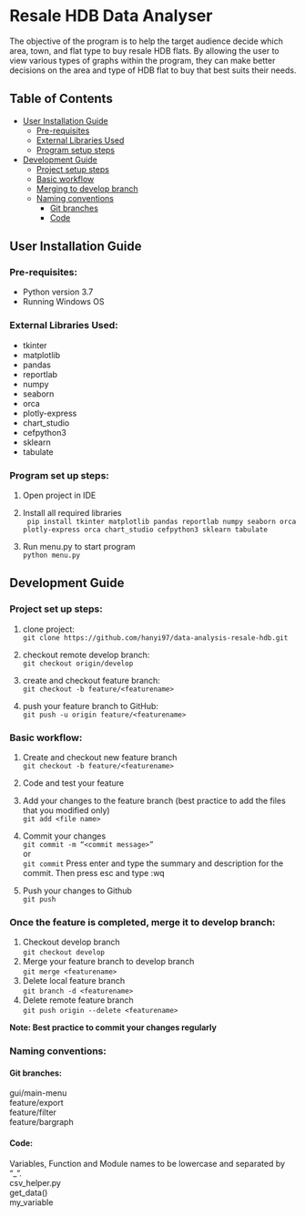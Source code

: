 # Resale HDB Data Analyser 
The objective of the program is to help the target audience decide which area, town, and flat type
to buy resale HDB flats. By allowing the user to view various types of graphs within the program, they can make better 
decisions on the area and type of HDB flat to buy that best suits their needs.  
## Table of Contents
* [User Installation Guide](#user-installation-guide)
    * [Pre-requisites](#pre-requisites)
    * [External Libraries Used](#external-libraries-used)
    * [Program setup steps](#program-set-up-steps)
* [Development Guide](#development-guide)
    * [Project setup steps](#project-set-up-steps)
    * [Basic workflow](#basic-workflow)
    * [Merging to develop branch](#once-the-feature-is-completed-merge-it-to-develop-branch)
    * [Naming conventions](#naming-conventions)
        * [Git branches](#git-branches)
        * [Code](#code)

## User Installation Guide
### Pre-requisites:
- Python version 3.7  
- Running Windows OS
### External Libraries Used:
- tkinter
- matplotlib
- pandas
- reportlab
- numpy
- seaborn  
- orca
- plotly-express
- chart_studio
- cefpython3 
- sklearn
- tabulate
### Program set up steps:
1. Open project in IDE  

2. Install all required libraries  
``` pip install tkinter matplotlib pandas reportlab numpy seaborn orca plotly-express orca chart_studio cefpython3 sklearn tabulate```  
  
3. Run menu.py to start program  
```python menu.py```

## Development Guide
### Project set up steps:
1. clone project:  
```git clone https://github.com/hanyi97/data-analysis-resale-hdb.git```

2. checkout remote develop branch:  
```git checkout origin/develop```

3. create and checkout feature branch:  
```git checkout -b feature/<featurename>```

4. push your feature branch to GitHub:  
```git push -u origin feature/<featurename>```

### Basic workflow:
1. Create and checkout new feature branch  
```git checkout -b feature/<featurename>```

2. Code and test your feature  

3. Add your changes to the feature branch (best practice to add the files that you modified only)  
```git add <file name>```

4. Commit your changes  
```git commit -m “<commit message>”```  
or  
```git commit``` Press enter and type the summary and description for the commit. Then press esc and type :wq  

5. Push your changes to Github  
```git push```

### Once the feature is completed, merge it to develop branch:  
1. Checkout develop branch  
```git checkout develop```  
2. Merge your feature branch to develop branch  
```git merge <featurename>```  
3. Delete local feature branch   
```git branch -d <featurename>```  
4. Delete remote feature branch  
```git push origin --delete <featurename>```  

**Note: Best practice to commit your changes regularly**

### Naming conventions:
#### Git branches:  
gui/main-menu  
feature/export  
feature/filter  
feature/bargraph

#### Code:
Variables, Function and Module names to be lowercase and separated by “_”.  
csv_helper.py  
get_data()  
my_variable
